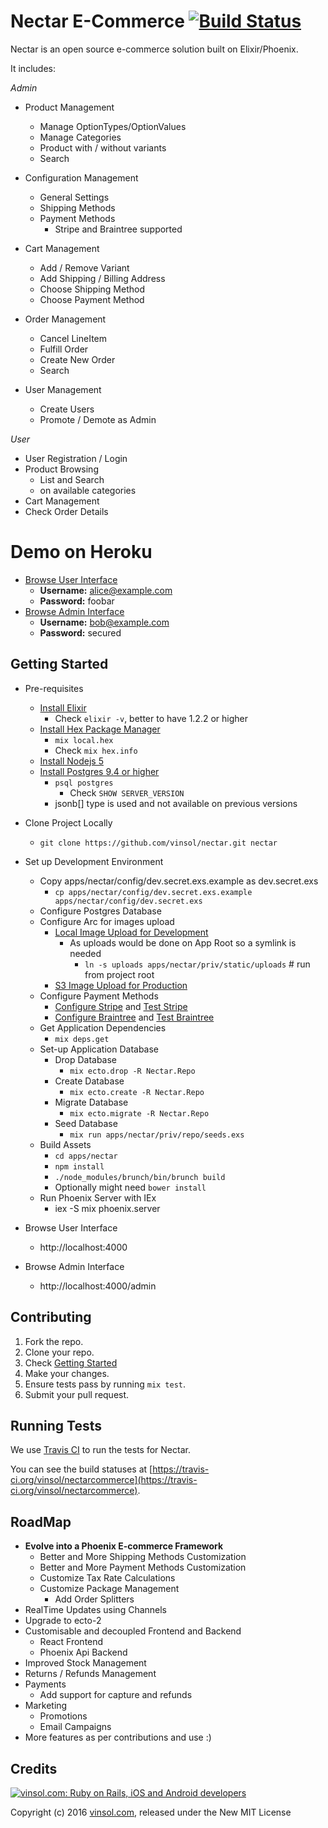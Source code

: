 Nectar E-Commerce [![Build Status](https://travis-ci.org/vinsol/nectarcommerce.svg?branch=master)](https://travis-ci.org/vinsol/nectarcommerce)
=================

Nectar is an open source e-commerce solution built on Elixir/Phoenix.

It includes:

*Admin*

- Product Management
  - Manage OptionTypes/OptionValues
  - Manage Categories
  - Product with / without variants
  - Search

- Configuration Management
  - General Settings
  - Shipping Methods
  - Payment Methods
    - Stripe and Braintree supported

- Cart Management
  - Add / Remove Variant
  - Add Shipping / Billing Address
  - Choose Shipping Method
  - Choose Payment Method

- Order Management
  - Cancel LineItem
  - Fulfill Order
  - Create New Order
  - Search

- User Management
  - Create Users
  - Promote / Demote as Admin

*User*

- User Registration / Login
- Product Browsing
  - List and Search
  - on available categories
- Cart Management
- Check Order Details

Demo on Heroku
==============

- [Browse User Interface](https://nectarcommerce-demo.herokuapp.com/)
  - **Username:** alice@example.com
  - **Password:** foobar
- [Browse Admin Interface](https://nectarcommerce-demo.herokuapp.com/admin)
  - **Username:** bob@example.com
  - **Password:** secured

Getting Started
---------------

- Pre-requisites
  - [Install Elixir](http://elixir-lang.org/install.html)
    - Check `elixir -v`, better to have 1.2.2 or higher
  - [Install Hex Package Manager](https://hex.pm/docs/usage)
    - `mix local.hex`
    - Check `mix hex.info`
  - [Install Nodejs 5](https://nodejs.org/en/download/package-manager/)
  - [Install Postgres 9.4 or higher](https://wiki.postgresql.org/wiki/Detailed_installation_guides)
    - `psql postgres`
      - Check `SHOW SERVER_VERSION`
    - jsonb[] type is used and not available on previous versions


- Clone Project Locally
  - `git clone https://github.com/vinsol/nectar.git nectar`
- Set up Development Environment
  - Copy apps/nectar/config/dev.secret.exs.example as dev.secret.exs
    - `cp apps/nectar/config/dev.secret.exs.example apps/nectar/config/dev.secret.exs`
  - Configure Postgres Database
  - Configure Arc for images upload
    - [Local Image Upload for Development](https://github.com/stavro/arc#local-configuration)
      - As uploads would be done on App Root so a symlink is needed
        - `ln -s uploads apps/nectar/priv/static/uploads` # run from project root
    - [S3 Image Upload for Production](https://github.com/stavro/arc#s3-configuration)
  - Configure Payment Methods
    - [Configure Stripe](http://www.larryullman.com/2012/11/07/creating-a-stripe-payments-test-account/) and [Test Stripe](https://stripe.com/docs/testing)
    - [Configure Braintree](https://articles.braintreepayments.com/control-panel/important-gateway-credentials) and [Test Braintree](https://developers.braintreepayments.com/reference/general/testing/ruby)
  - Get Application Dependencies
    - `mix deps.get`
  - Set-up Application Database
    - Drop Database
      - `mix ecto.drop -R Nectar.Repo`
    - Create Database
      - `mix ecto.create -R Nectar.Repo`
    - Migrate Database
      - `mix ecto.migrate -R Nectar.Repo`
    - Seed Database
      - `mix run apps/nectar/priv/repo/seeds.exs`
  - Build Assets
    - `cd apps/nectar`
    - `npm install`
    - `./node_modules/brunch/bin/brunch build`
    - Optionally might need `bower install`
  - Run Phoenix Server with IEx
    - iex -S mix phoenix.server
- Browse User Interface
  - http://localhost:4000
- Browse Admin Interface
  - http://localhost:4000/admin

Contributing
------------

1. Fork the repo.
2. Clone your repo.
3. Check [Getting Started](#getting-started)
4. Make your changes.
5. Ensure tests pass by running `mix test`.
7. Submit your pull request.

Running Tests
-------------

We use [Travis CI](https://travis-ci.org/) to run the tests for Nectar.

You can see the build statuses at [https://travis-ci.org/vinsol/nectarcommerce](https://travis-ci.org/vinsol/nectarcommerce).

RoadMap
-------

- **Evolve into a Phoenix E-commerce Framework**
  - Better and More Shipping Methods Customization
  - Better and More Payment Methods Customization
  - Customize Tax Rate Calculations
  - Customize Package Management
    - Add Order Splitters
- RealTime Updates using Channels
- Upgrade to ecto-2
- Customisable and decoupled Frontend and Backend
  - React Frontend
  - Phoenix Api Backend
- Improved Stock Management
- Returns / Refunds Management
- Payments
  - Add support for capture and refunds
- Marketing
  - Promotions
  - Email Campaigns
- More features as per contributions and use :)

Credits
-------

[![vinsol.com: Ruby on Rails, iOS and Android developers](http://vinsol.com/vin_logo.png "Ruby on Rails, iOS and Android developers")](http://vinsol.com)

Copyright (c) 2016 [vinsol.com](http://vinsol.com "Ruby on Rails, iOS and Android developers"), released under the New MIT License
